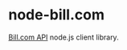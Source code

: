 # node-bill.com

[Bill.com API](http://developer.bill.com/api-documentation/api/profile) node.js client library.
